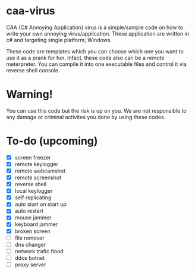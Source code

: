 # caa-virus
CAA (C# Annoying Application) virus is a simple/sample code on how to write your own annoying virus/application. These application are written in c# and targeting single platform; Windows.

These code are templates which you can choose which one you want to use it as a prank for fun. Infact, these code also can be a remote meterpreter. You can compile it into one executable files and control it via reverse shell console.

# Warning!
You can use this code but the risk is up on you. We are not responsible to any damage or criminal activites you done by using these codes.

# To-do (upcoming)
- [x] screen freezer
- [x] remote keylogger
- [x] remote webcamshot
- [x] remote screenshot
- [x] reverse shell
- [x] local keylogger
- [x] self replicating
- [x] auto start on start up
- [x] auto restart
- [x] mouse jammer
- [x] keyboard jammer
- [x] broken screen
- [ ] file remover
- [ ] dns changer
- [ ] network trafic flood
- [ ] ddos botnet
- [ ] proxy server
